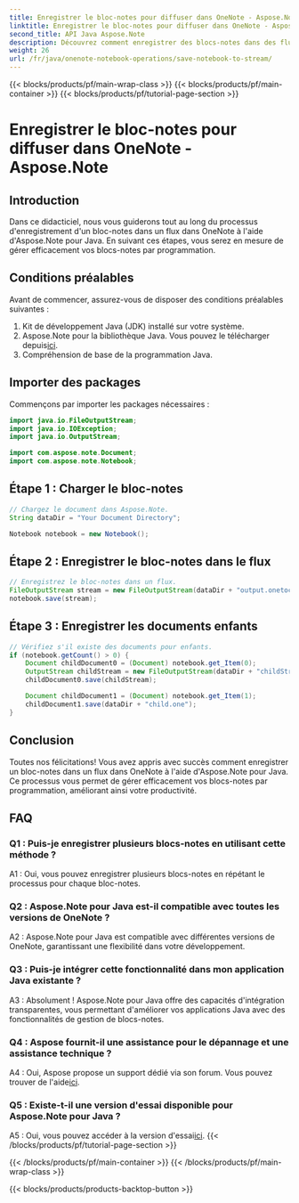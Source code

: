 ```yaml
---
title: Enregistrer le bloc-notes pour diffuser dans OneNote - Aspose.Note
linktitle: Enregistrer le bloc-notes pour diffuser dans OneNote - Aspose.Note
second_title: API Java Aspose.Note
description: Découvrez comment enregistrer des blocs-notes dans des flux dans OneNote à l'aide d'Aspose.Note pour Java. Augmentez la productivité grâce à une gestion efficace des ordinateurs portables.
weight: 26
url: /fr/java/onenote-notebook-operations/save-notebook-to-stream/
---
```


{{< blocks/products/pf/main-wrap-class >}}
{{< blocks/products/pf/main-container >}}
{{< blocks/products/pf/tutorial-page-section >}}

# Enregistrer le bloc-notes pour diffuser dans OneNote - Aspose.Note

## Introduction

Dans ce didacticiel, nous vous guiderons tout au long du processus d'enregistrement d'un bloc-notes dans un flux dans OneNote à l'aide d'Aspose.Note pour Java. En suivant ces étapes, vous serez en mesure de gérer efficacement vos blocs-notes par programmation.

## Conditions préalables

Avant de commencer, assurez-vous de disposer des conditions préalables suivantes :

1. Kit de développement Java (JDK) installé sur votre système.
2.  Aspose.Note pour la bibliothèque Java. Vous pouvez le télécharger depuis[ici](https://releases.aspose.com/note/java/).
3. Compréhension de base de la programmation Java.

## Importer des packages

Commençons par importer les packages nécessaires :

```java
import java.io.FileOutputStream;
import java.io.IOException;
import java.io.OutputStream;

import com.aspose.note.Document;
import com.aspose.note.Notebook;
```

## Étape 1 : Charger le bloc-notes

```java
// Chargez le document dans Aspose.Note.
String dataDir = "Your Document Directory";

Notebook notebook = new Notebook();
```

## Étape 2 : Enregistrer le bloc-notes dans le flux

```java
// Enregistrez le bloc-notes dans un flux.
FileOutputStream stream = new FileOutputStream(dataDir + "output.onetoc2");
notebook.save(stream);
```

## Étape 3 : Enregistrer les documents enfants

```java
// Vérifiez s'il existe des documents pour enfants.
if (notebook.getCount() > 0) {
    Document childDocument0 = (Document) notebook.get_Item(0);
    OutputStream childStream = new FileOutputStream(dataDir + "childStream.one");
    childDocument0.save(childStream);

    Document childDocument1 = (Document) notebook.get_Item(1);
    childDocument1.save(dataDir + "child.one");
}
```

## Conclusion

Toutes nos félicitations! Vous avez appris avec succès comment enregistrer un bloc-notes dans un flux dans OneNote à l'aide d'Aspose.Note pour Java. Ce processus vous permet de gérer efficacement vos blocs-notes par programmation, améliorant ainsi votre productivité.

## FAQ

### Q1 : Puis-je enregistrer plusieurs blocs-notes en utilisant cette méthode ?

A1 : Oui, vous pouvez enregistrer plusieurs blocs-notes en répétant le processus pour chaque bloc-notes.

### Q2 : Aspose.Note pour Java est-il compatible avec toutes les versions de OneNote ?

A2 : Aspose.Note pour Java est compatible avec différentes versions de OneNote, garantissant une flexibilité dans votre développement.

### Q3 : Puis-je intégrer cette fonctionnalité dans mon application Java existante ?

A3 : Absolument ! Aspose.Note pour Java offre des capacités d'intégration transparentes, vous permettant d'améliorer vos applications Java avec des fonctionnalités de gestion de blocs-notes.

### Q4 : Aspose fournit-il une assistance pour le dépannage et une assistance technique ?

 A4 : Oui, Aspose propose un support dédié via son forum. Vous pouvez trouver de l'aide[ici](https://forum.aspose.com/c/note/28).

### Q5 : Existe-t-il une version d'essai disponible pour Aspose.Note pour Java ?

 A5 : Oui, vous pouvez accéder à la version d'essai[ici](https://releases.aspose.com/).
{{< /blocks/products/pf/tutorial-page-section >}}

{{< /blocks/products/pf/main-container >}}
{{< /blocks/products/pf/main-wrap-class >}}

{{< blocks/products/products-backtop-button >}}
